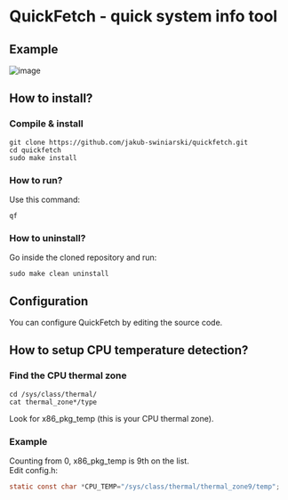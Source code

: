 # QuickFetch - quick system info tool

## Example
![image](https://github.com/jakub-swiniarski/quickfetch/assets/77209709/07c603fb-be72-4d3d-b8b6-a30b94b3b68b)

## How to install?
### Compile & install
```shell
git clone https://github.com/jakub-swiniarski/quickfetch.git
cd quickfetch
sudo make install
```

### How to run?
Use this command:
```shell
qf
```

### How to uninstall?
Go inside the cloned repository and run: <br/>
```shell
sudo make clean uninstall
```

## Configuration
You can configure QuickFetch by editing the source code. 

## How to setup CPU temperature detection?
### Find the CPU thermal zone
```shell
cd /sys/class/thermal/
cat thermal_zone*/type
```
Look for x86_pkg_temp (this is your CPU thermal zone).

### Example
Counting from 0, x86_pkg_temp is 9th on the list. <br>
Edit config.h:
```c
static const char *CPU_TEMP="/sys/class/thermal/thermal_zone9/temp";
```
